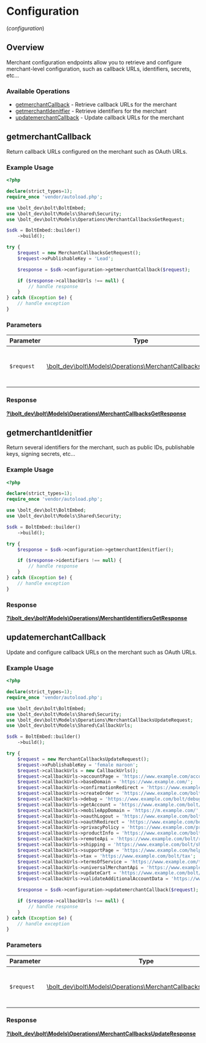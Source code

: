 # Configuration
(*configuration*)

## Overview

Merchant configuration endpoints allow you to retrieve and configure merchant-level
configuration, such as callback URLs, identifiers, secrets, etc...


### Available Operations

* [getmerchantCallback](#getmerchantcallback) - Retrieve callback URLs for the merchant
* [getmerchantIdenitfier](#getmerchantidenitfier) - Retrieve identifiers for the merchant
* [updatemerchantCallback](#updatemerchantcallback) - Update callback URLs for the merchant

## getmerchantCallback

Return callback URLs configured on the merchant such as OAuth URLs.


### Example Usage

```php
<?php

declare(strict_types=1);
require_once 'vendor/autoload.php';

use \bolt_dev\bolt\BoltEmbed;
use \bolt_dev\bolt\Models\Shared\Security;
use \bolt_dev\bolt\Models\Operations\MerchantCallbacksGetRequest;

$sdk = BoltEmbed::builder()
    ->build();

try {
    $request = new MerchantCallbacksGetRequest();
    $request->xPublishableKey = 'Lead';

    $response = $sdk->configuration->getmerchantCallback($request);

    if ($response->callbackUrls !== null) {
        // handle response
    }
} catch (Exception $e) {
    // handle exception
}
```

### Parameters

| Parameter                                                                                                              | Type                                                                                                                   | Required                                                                                                               | Description                                                                                                            |
| ---------------------------------------------------------------------------------------------------------------------- | ---------------------------------------------------------------------------------------------------------------------- | ---------------------------------------------------------------------------------------------------------------------- | ---------------------------------------------------------------------------------------------------------------------- |
| `$request`                                                                                                             | [\bolt_dev\bolt\Models\Operations\MerchantCallbacksGetRequest](../../models/operations/MerchantCallbacksGetRequest.md) | :heavy_check_mark:                                                                                                     | The request object to use for the request.                                                                             |


### Response

**[?\bolt_dev\bolt\Models\Operations\MerchantCallbacksGetResponse](../../models/operations/MerchantCallbacksGetResponse.md)**


## getmerchantIdenitfier

Return several identifiers for the merchant, such as public IDs, publishable keys, signing secrets, etc...

### Example Usage

```php
<?php

declare(strict_types=1);
require_once 'vendor/autoload.php';

use \bolt_dev\bolt\BoltEmbed;
use \bolt_dev\bolt\Models\Shared\Security;

$sdk = BoltEmbed::builder()
    ->build();

try {
    $response = $sdk->configuration->getmerchantIdenitfier();

    if ($response->identifiers !== null) {
        // handle response
    }
} catch (Exception $e) {
    // handle exception
}
```


### Response

**[?\bolt_dev\bolt\Models\Operations\MerchantIdentifiersGetResponse](../../models/operations/MerchantIdentifiersGetResponse.md)**


## updatemerchantCallback

Update and configure callback URLs on the merchant such as OAuth URLs.


### Example Usage

```php
<?php

declare(strict_types=1);
require_once 'vendor/autoload.php';

use \bolt_dev\bolt\BoltEmbed;
use \bolt_dev\bolt\Models\Shared\Security;
use \bolt_dev\bolt\Models\Operations\MerchantCallbacksUpdateRequest;
use \bolt_dev\bolt\Models\Shared\CallbackUrls;

$sdk = BoltEmbed::builder()
    ->build();

try {
    $request = new MerchantCallbacksUpdateRequest();
    $request->xPublishableKey = 'female maroon';
    $request->callbackUrls = new CallbackUrls();
    $request->callbackUrls->accountPage = 'https://www.example.com/account';
    $request->callbackUrls->baseDomain = 'https://www.example.com/';
    $request->callbackUrls->confirmationRedirect = 'https://www.example.com/bolt/redirect';
    $request->callbackUrls->createOrder = 'https://www.example.com/bolt/order';
    $request->callbackUrls->debug = 'https://www.example.com/bolt/debug';
    $request->callbackUrls->getAccount = 'https://www.example.com/bolt/account';
    $request->callbackUrls->mobileAppDomain = 'https://m.example.com/';
    $request->callbackUrls->oauthLogout = 'https://www.example.com/bolt/logout';
    $request->callbackUrls->oauthRedirect = 'https://www.example.com/bolt/oauth';
    $request->callbackUrls->privacyPolicy = 'https://www.example.com/privacy-policy';
    $request->callbackUrls->productInfo = 'https://www.example.com/bolt/product';
    $request->callbackUrls->remoteApi = 'https://www.example.com/bolt/remote-api';
    $request->callbackUrls->shipping = 'https://www.example.com/bolt/shipping';
    $request->callbackUrls->supportPage = 'https://www.example.com/help';
    $request->callbackUrls->tax = 'https://www.example.com/bolt/tax';
    $request->callbackUrls->termsOfService = 'https://www.example.com/terms-of-service';
    $request->callbackUrls->universalMerchantApi = 'https://www.example.com/bolt/merchant-api';
    $request->callbackUrls->updateCart = 'https://www.example.com/bolt/cart';
    $request->callbackUrls->validateAdditionalAccountData = 'https://www.example.com/bolt/validate-account';

    $response = $sdk->configuration->updatemerchantCallback($request);

    if ($response->callbackUrls !== null) {
        // handle response
    }
} catch (Exception $e) {
    // handle exception
}
```

### Parameters

| Parameter                                                                                                                    | Type                                                                                                                         | Required                                                                                                                     | Description                                                                                                                  |
| ---------------------------------------------------------------------------------------------------------------------------- | ---------------------------------------------------------------------------------------------------------------------------- | ---------------------------------------------------------------------------------------------------------------------------- | ---------------------------------------------------------------------------------------------------------------------------- |
| `$request`                                                                                                                   | [\bolt_dev\bolt\Models\Operations\MerchantCallbacksUpdateRequest](../../models/operations/MerchantCallbacksUpdateRequest.md) | :heavy_check_mark:                                                                                                           | The request object to use for the request.                                                                                   |


### Response

**[?\bolt_dev\bolt\Models\Operations\MerchantCallbacksUpdateResponse](../../models/operations/MerchantCallbacksUpdateResponse.md)**

